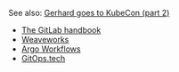 See also: [Gerhard goes to KubeCon (part 2)](https://changelog.com/podcast/375)

- [The GitLab handbook](https://about.gitlab.com/handbook/)
- [Weaveworks](https://www.weave.works)
- [Argo Workflows](https://github.com/argoproj/argo)
- [GitOps.tech](https://www.gitops.tech)